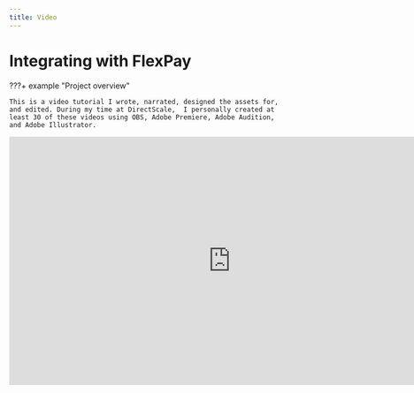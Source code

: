 ```yaml
---
title: Video
---
```


# Integrating with FlexPay

???+ example "Project overview"

    This is a video tutorial I wrote, narrated, designed the assets for, and edited. During my time at DirectScale,  I personally created at least 30 of these videos using OBS, Adobe Premiere, Adobe Audition, and Adobe Illustrator.

<iframe width="800" height="450" src="https://www.youtube.com/embed/SFXLpI2TRn0?si=u2edogVoxS68_lyT" title="YouTube video player" frameborder="0" allow="accelerometer; autoplay; clipboard-write; encrypted-media; gyroscope; picture-in-picture; web-share" referrerpolicy="strict-origin-when-cross-origin" allowfullscreen markdown></iframe>

